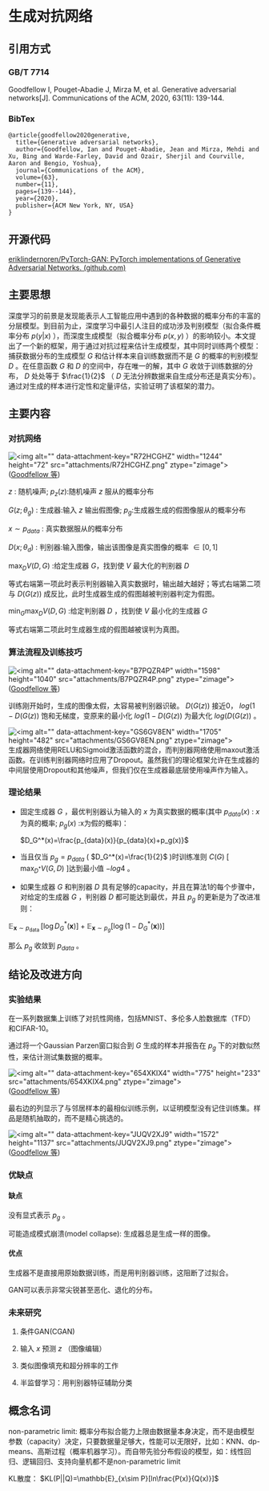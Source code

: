 # 生成对抗网络

## 引用方式

### GB/T 7714

<span style="background-color: #ffffff">Goodfellow I, Pouget-Abadie J, Mirza M, et al. Generative adversarial networks[J]. Communications of the ACM, 2020, 63(11): 139-144.</span>

### BibTex

    @article{goodfellow2020generative,
      title={Generative adversarial networks},
      author={Goodfellow, Ian and Pouget-Abadie, Jean and Mirza, Mehdi and Xu, Bing and Warde-Farley, David and Ozair, Sherjil and Courville, Aaron and Bengio, Yoshua},
      journal={Communications of the ACM},
      volume={63},
      number={11},
      pages={139--144},
      year={2020},
      publisher={ACM New York, NY, USA}
    }

## 开源代码

[eriklindernoren/PyTorch-GAN: PyTorch implementations of Generative Adversarial Networks. (github.com)](https://github.com/eriklindernoren/PyTorch-GAN)

## 主要思想

深度学习的前景是发现能表示人工智能应用中遇到的各种数据的概率分布的丰富的分层模型。到目前为止，深度学习中最引人注目的成功涉及判别模型（拟合条件概率分布 $p(y|x)$ ），而深度生成模型（拟合概率分布 $p(x,y)$ ）的影响较小。本文提出了一个新的框架，用于通过对抗过程来估计生成模型，其中同时训练两个模型：捕获数据分布的生成模型 $G$ 和估计样本来自训练数据而不是 $G$ 的概率的判别模型 $D$ 。在任意函数 $G$ 和 $D$ 的空间中，存在唯一的解，其中 $G$ 收敛于训练数据的分布， $D$ 处处等于 $\frac{1}{2}$ （ $D$ 无法分辨数据来自生成分布还是真实分布）。通过对生成的样本进行定性和定量评估，实验证明了该框架的潜力。

## 主要内容

### 对抗网络

![\<img alt="" data-attachment-key="R72HCGHZ" width="1244" height="72" src="attachments/R72HCGHZ.png" ztype="zimage">](attachments/R72HCGHZ.png)\
<span class="citation" data-citation="%7B%22citationItems%22%3A%5B%7B%22uris%22%3A%5B%22http%3A%2F%2Fzotero.org%2Fusers%2F8273795%2Fitems%2F8H2Y6LJJ%22%5D%7D%5D%2C%22properties%22%3A%7B%7D%7D" ztype="zcitation">(<span class="citation-item"><a href="zotero://select/library/items/8H2Y6LJJ">Goodfellow 等</a></span>)</span>

$z$ : 随机噪声; $p_z(z)$:随机噪声 $z$ 服从的概率分布

$G(z;\theta_g)$ : 生成器:输入 $z$ 输出假图像; $p_g$:生成器生成的假图像服从的概率分布

$x\sim p_{data}$ : 真实数据服从的概率分布

$D(x;\theta_d)$ : 判别器:输入图像，输出该图像是真实图像的概率 $\in [0,1]$

$\max_DV(D,G)$ :给定生成器 $G$，找到使 $V$ 最大化的判别器 $D$

等式右端第一项此时表示判别器输入真实数据时，输出越大越好；等式右端第二项与 $D(G(z))$ 成反比，此时生成器生成的假图越被判别器判定为假图。

$\min_G\max_DV(D,G)$ :给定判别器 $D$ ，找到使 $V$ 最小化的生成器 $G$

等式右端第二项此时生成器生成的假图越被误判为真图。

### 算法流程及训练技巧

![\<img alt="" data-attachment-key="B7PQZR4P" width="1598" height="1040" src="attachments/B7PQZR4P.png" ztype="zimage">](attachments/B7PQZR4P.png)\
<span class="citation" data-citation="%7B%22citationItems%22%3A%5B%7B%22uris%22%3A%5B%22http%3A%2F%2Fzotero.org%2Fusers%2F8273795%2Fitems%2F8H2Y6LJJ%22%5D%7D%5D%2C%22properties%22%3A%7B%7D%7D" ztype="zcitation">(<span class="citation-item"><a href="zotero://select/library/items/8H2Y6LJJ">Goodfellow 等</a></span>)</span>

训练刚开始时，生成的图像太假，太容易被判别器识破。 $D(G(z))$ 接近0， $log(1-D(G(z))$ 饱和无梯度，变原来的最小化 $log(1-D(G(z))$ 为最大化 $log(D(G(z))$ 。

![\<img alt="" data-attachment-key="GS6GV8EN" width="1705" height="482" src="attachments/GS6GV8EN.png" ztype="zimage">](attachments/GS6GV8EN.png)生成器网络使用RELU和Sigmoid激活函数的混合，而判别器网络使用maxout激活函数。在训练判别器网络时应用了Dropout。虽然我们的理论框架允许在生成器的中间层使用Dropout和其他噪声，但我们仅在生成器最底层使用噪声作为输入。

### 理论结果

*   固定生成器 $G$ ，最优判别器认为输入的 $x$ 为真实数据的概率(其中 $p_{data}(x)$ : $x$ 为真的概率;  $p_g(x)$ :x为假的概率)：

    $D_G^*(x)=\frac{p_{data}(x)}{p_{data}(x)+p_g(x)}$

*   当且仅当 $p_g=p_{data}$ ( $D_G^*(x)=\frac{1}{2}$ )时训练准则 $C(G)$ [ $\max_{D^*}V(G,D)$ ]达到最小值 $-log4$ 。

*   如果生成器 $G$ 和判别器 $D$ 具有足够的capacity，并且在算法1的每个步骤中，对给定的生成器 $G$ ，判别器 $D$ 都可能达到最优，并且 $p_g$ 的更新是为了改进准则：

$\mathbb{E}_{\boldsymbol{x} \sim p_{\text {data }}}\left[\log D_G^*(\boldsymbol{x})\right]+\mathbb{E}_{\boldsymbol{x} \sim p_g}\left[\log \left(1-D_G^*(\boldsymbol{x})\right)\right]$

那么 $p_g$ 收敛到 $p_{data}$ 。

## 结论及改进方向

### 实验结果

在一系列数据集上训练了对抗性网络，包括MNIST、多伦多人脸数据库（TFD）和CIFAR-10。

通过将一个Gaussian Parzen窗口拟合到 $G$ 生成的样本并报告在 $p_g$ 下的对数似然性，来估计测试集数据的概率。

![\<img alt="" data-attachment-key="654XKIX4" width="775" height="233" src="attachments/654XKIX4.png" ztype="zimage">](attachments/654XKIX4.png)\
<span class="citation" data-citation="%7B%22citationItems%22%3A%5B%7B%22uris%22%3A%5B%22http%3A%2F%2Fzotero.org%2Fusers%2F8273795%2Fitems%2F8H2Y6LJJ%22%5D%7D%5D%2C%22properties%22%3A%7B%7D%7D" ztype="zcitation">(<span class="citation-item"><a href="zotero://select/library/items/8H2Y6LJJ">Goodfellow 等</a></span>)</span>

最右边的列显示了与邻居样本的最相似训练示例，以证明模型没有记住训练集。样品是随机抽取的，而不是精心挑选的。

![\<img alt="" data-attachment-key="JUQV2XJ9" width="1572" height="1137" src="attachments/JUQV2XJ9.png" ztype="zimage">](attachments/JUQV2XJ9.png)\
<span class="citation" data-citation="%7B%22citationItems%22%3A%5B%7B%22uris%22%3A%5B%22http%3A%2F%2Fzotero.org%2Fusers%2F8273795%2Fitems%2F8H2Y6LJJ%22%5D%7D%5D%2C%22properties%22%3A%7B%7D%7D" ztype="zcitation">(<span class="citation-item"><a href="zotero://select/library/items/8H2Y6LJJ">Goodfellow 等</a></span>)</span>

### 优缺点

#### 缺点

没有显式表示 $p_g$ 。

可能造成模式崩溃(model collapse): 生成器总是生成一样的图像。

#### 优点

生成器不是直接用原始数据训练，而是用判别器训练，这阻断了过拟合。

GAN可以表示非常尖锐甚至恶化、退化的分布。

### 未来研究

1.  条件GAN(CGAN)

2.  输入 $x$ 预测 $z$ （图像编辑）

3.  类似图像填充和超分辨率的工作

4.  半监督学习：用判别器特征辅助分类

## 概念名词

non-parametric limit: 概率分布拟合能力上限由数据量本身决定，而不是由模型参数（capacity）决定，只要数据量足够大，性能可以无限好，比如：KNN、dp-means、高斯过程（概率机器学习）。而自带先验分布假设的模型，如：线性回归、逻辑回归、支持向量机都不是non-parametric limit

KL散度： $KL(P||Q)=\mathbb{E}_{x\sim P}[ln\frac{P(x)}{Q(x)}]$

